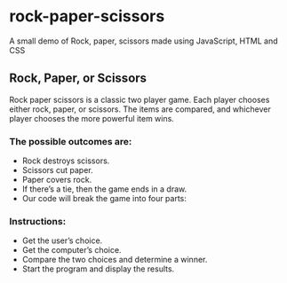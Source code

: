 # rock-paper-scissors
A small demo of Rock, paper, scissors made using JavaScript, HTML and CSS

## Rock, Paper, or Scissors
Rock paper scissors is a classic two player game. Each player chooses either rock, paper, or scissors. The items are compared, and whichever player chooses the more powerful item wins.

### The possible outcomes are:

* Rock destroys scissors.
* Scissors cut paper.
* Paper covers rock.
* If there’s a tie, then the game ends in a draw.
* Our code will break the game into four parts:

### Instructions:
* Get the user’s choice.
* Get the computer’s choice.
* Compare the two choices and determine a winner.
* Start the program and display the results.

